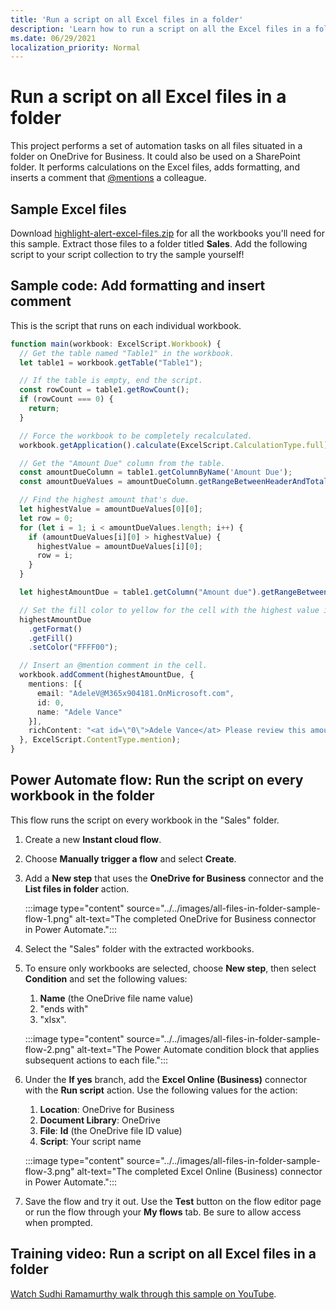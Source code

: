 ```yaml
---
title: 'Run a script on all Excel files in a folder'
description: 'Learn how to run a script on all the Excel files in a folder on OneDrive for Business.'
ms.date: 06/29/2021
localization_priority: Normal
---
```


# Run a script on all Excel files in a folder

This project performs a set of automation tasks on all files situated in a folder on OneDrive for Business. It could also be used on a SharePoint folder.
It performs calculations on the Excel files, adds formatting, and inserts a comment that [@mentions](https://support.microsoft.com/office/90701709-5dc1-41c7-aa48-b01d4a46e8c7) a colleague.

## Sample Excel files

Download <a href="https://github.com/OfficeDev/office-scripts-docs/blob/master/docs/resources/samples/highlight-alert-excel-files.zip?raw=true">highlight-alert-excel-files.zip</a> for all the workbooks you'll need for this sample. Extract those files to a folder titled **Sales**. Add the following script to your script collection to try the sample yourself!

## Sample code: Add formatting and insert comment

This is the script that runs on each individual workbook.

```TypeScript
function main(workbook: ExcelScript.Workbook) {
  // Get the table named "Table1" in the workbook.
  let table1 = workbook.getTable("Table1");

  // If the table is empty, end the script.
  const rowCount = table1.getRowCount();
  if (rowCount === 0) {
    return;
  }

  // Force the workbook to be completely recalculated.
  workbook.getApplication().calculate(ExcelScript.CalculationType.full);

  // Get the "Amount Due" column from the table.
  const amountDueColumn = table1.getColumnByName('Amount Due');
  const amountDueValues = amountDueColumn.getRangeBetweenHeaderAndTotal().getValues();

  // Find the highest amount that's due.
  let highestValue = amountDueValues[0][0];
  let row = 0;
  for (let i = 1; i < amountDueValues.length; i++) {
    if (amountDueValues[i][0] > highestValue) {
      highestValue = amountDueValues[i][0];
      row = i;
    }
  }

  let highestAmountDue = table1.getColumn("Amount due").getRangeBetweenHeaderAndTotal().getRow(row);

  // Set the fill color to yellow for the cell with the highest value in the "Amount Due" column.
  highestAmountDue
    .getFormat()
    .getFill()
    .setColor("FFFF00");

  // Insert an @mention comment in the cell.
  workbook.addComment(highestAmountDue, {
    mentions: [{
      email: "AdeleV@M365x904181.OnMicrosoft.com",
      id: 0,
      name: "Adele Vance"
    }],
    richContent: "<at id=\"0\">Adele Vance</at> Please review this amount"
  }, ExcelScript.ContentType.mention);
}
```

## Power Automate flow: Run the script on every workbook in the folder

This flow runs the script on every workbook in the "Sales" folder.

1. Create a new **Instant cloud flow**.
1. Choose **Manually trigger a flow** and select **Create**.
1. Add a **New step** that uses the **OneDrive for Business** connector and the **List files in folder** action.

    :::image type="content" source="../../images/all-files-in-folder-sample-flow-1.png" alt-text="The completed OneDrive for Business connector in Power Automate.":::
1. Select the "Sales" folder with the extracted workbooks.
1. To ensure only workbooks are selected, choose **New step**, then select **Condition** and set the following values:
    1. **Name** (the OneDrive file name value)
    1. "ends with"
    1. "xlsx".

    :::image type="content" source="../../images/all-files-in-folder-sample-flow-2.png" alt-text="The Power Automate condition block that applies subsequent actions to each file.":::
1. Under the **If yes** branch, add the **Excel Online (Business)** connector with the **Run script** action. Use the following values for the action:
    1. **Location**: OneDrive for Business
    1. **Document Library**: OneDrive
    1. **File**: **Id** (the OneDrive file ID value)
    1. **Script**: Your script name

    :::image type="content" source="../../images/all-files-in-folder-sample-flow-3.png" alt-text="The completed Excel Online (Business) connector in Power Automate.":::
1. Save the flow and try it out. Use the **Test** button on the flow editor page or run the flow through your **My flows** tab. Be sure to allow access when prompted.

## Training video: Run a script on all Excel files in a folder

[Watch Sudhi Ramamurthy walk through this sample on YouTube](https://youtu.be/xMg711o7k6w).
